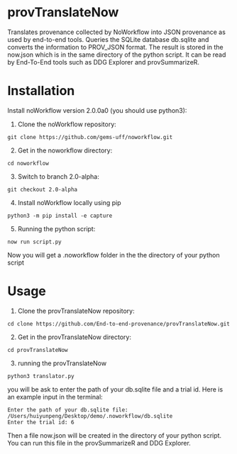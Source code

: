 # provTranslateNow
Translates provenance collected by NoWorkflow into JSON provenance as used by end-to-end tools. Queries the SQLite database db.sqlite and converts the information to PROV_JSON format. The result is stored in the now.json which is in the same directory of the python script. It can be read by End-To-End tools such as DDG Explorer and provSummarizeR.

# Installation
Install noWorkflow version 2.0.0a0 (you should use python3):
1. Clone the noWorkflow repository:
```
git clone https://github.com/gems-uff/noworkflow.git
```
2. Get in the noworkflow directory:
```
cd noworkflow
```
3. Switch to branch 2.0-alpha:
```
git checkout 2.0-alpha
```
4. Install noWorkflow locally using pip
```
python3 -m pip install -e capture
```
5. Running the python script:
```
now run script.py 
```
Now you will get a .noworkflow folder in the the directory of your python script

# Usage
1. Clone the provTranslateNow repository:
```
cd clone https://github.com/End-to-end-provenance/provTranslateNow.git
```
2. Get in the provTranslateNow directory:
```
cd provTranslateNow
```
3. running the provTranslateNow
```
python3 translator.py
```
you will be ask to enter the path of your db.sqlite file and a trial id. 
Here is an example input in the terminal:
```
Enter the path of your db.sqlite file: /Users/huiyunpeng/Desktop/demo/.noworkflow/db.sqlite
Enter the trial id: 6
```
Then a file now.json will be created in the directory of your python script. 
You can run this file in the provSummarizeR and DDG Explorer.


